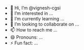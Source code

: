 - 👋 Hi, I’m @vignesh-cgsi
- 👀 I’m interested in ...
- 🌱 I’m currently learning ...
- 💞️ I’m looking to collaborate on ...
- 📫 How to reach me ...
- 😄 Pronouns: ...
- ⚡ Fun fact: ...

<!---
vignesh-cgsi/vignesh-cgsi is a ✨ special ✨ repository because its `README.md` (this file) appears on your GitHub profile.
You can click the Preview link to take a look at your changes.
--->
